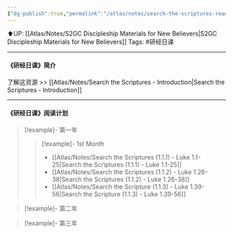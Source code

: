 ```yaml
---
{"dg-publish":true,"permalink":"/atlas/notes/search-the-scriptures-reading-plan/","noteIcon":""}
---
```


⬆️UP: [[Atlas/Notes/S2GC Discipleship Materials for New Believers\|S2GC Discipleship Materials for New Believers]]
Tags: #研经日课

---

#### 《研经日课》简介
了解这资源 >> [[Atlas/Notes/Search the Scriptures - Introduction\|Search the Scriptures - Introduction]]

---
#### 《研经日课》阅读计划

> [!example]- 第一年
> > [!example]- 1st Month
> > -  [[Atlas/Notes/Search the Scriptures (1.1.1) - Luke 1.1-25\|Search the Scriptures (1.1.1) - Luke 1.1-25]]
> > - [[Atlas/Notes/Search the Scriptures (1.1.2) - Luke 1.26-38\|Search the Scriptures (1.1.2) - Luke 1.26-38]]
> > - [[Atlas/Notes/Search the Scripture (1.1.3) - Luke 1.39-56\|Search the Scripture (1.1.3) - Luke 1.39-56]]


> [!example]- 第二年


> [!example]- 第三年
> 

